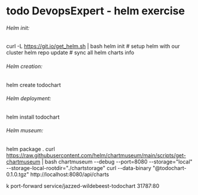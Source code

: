 # todo DevopsExpert - helm exercise
###### Helm init:
curl -L https://git.io/get_helm.sh | bash
helm init  # setup helm with our cluster
helm repo update # sync all helm charts info

###### Helm creation:
helm create todochart

###### Helm deployment:
helm install todochart

###### Helm museum:
helm package .
curl https://raw.githubusercontent.com/helm/chartmuseum/main/scripts/get-chartmuseum | bash
chartmuseum --debug --port=8080 --storage="local" --storage-local-rootdir="./chartstorage"
curl --data-binary "@todochart-0.1.0.tgz" http://localhost:8080/api/charts

k port-forward  service/jazzed-wildebeest-todochart 31787:80
